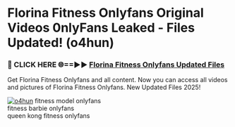# Florina Fitness Onlyfans Original Videos 0nlyFans Leaked - Files Updated! (o4hun)

<h3>🔴 CLICK HERE 🌐==►► <a href="https://tinyurl.com/brd5kh86" rel="nofollow">Florina Fitness Onlyfans Updated Files</a></h3>

Get Florina Fitness Onlyfans and all content. Now you can access all videos and pictures of Florina Fitness Onlyfans. New Updated Files 2025!

[![o4hun](https://i.imgur.com/K7sEzmb.gif)](https://tinyurl.com/brd5kh86)
fitness model onlyfans<br>
fitness barbie onlyfans<br>
queen kong fitness onlyfans